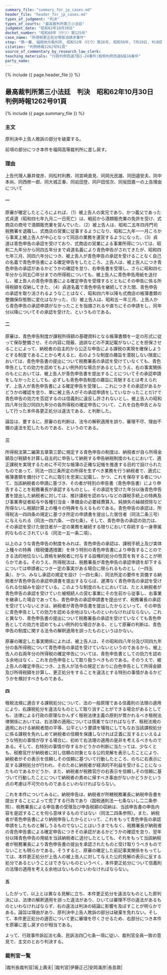 ```yaml
---
summary_file: "summary_for_jp_cases.md"
header_file: "header_for_jp_cases.md"
types_of_judgment: "判決"
types_of_courts: "最高裁判所第三小法廷"
judgment_date: "昭和62年10月30日"
docket_number: "昭和60年（行ツ）第125号"
case_name: "所得税更正処分等取消請求事件"
step: "第一審, 福岡地方裁判所, 昭和52年（行ウ）第26号, 昭和56年, 7月20日, 判決控訴審福岡高等裁判所, 昭和56年（行コ）第17号, 昭和60年, 3月29日, 判決差戻控訴審, 福岡高等裁判所, 昭和62年（行コ）第18号, 昭和63年, 5月31日, 判決"
citation: "判例時報1262号91頁"
source_of_commentary_by_research_law_clerk:
teaching_materials: "行政判例百選7版I-24事件|租税判例百選6版16事件"
party_name:
---
```


{% include {{ page.header_file }}  %}

## 最高裁判所第三小法廷　判決　昭和62年10月30日　判例時報1262号91頁




{% include {{ page.summary_file }}  %}






### 主文



原判決中上告人敗訴の部分を破棄する。

前項の部分につき本件を福岡高等裁判所に差し戻す。





### 理由



上告代理人藤井俊彦、同松村利教、同宮崎直見、同岡光民雄、同田邉安夫、同中本尚、同西修一郎、同大城正春、同岩田登、同戸田信次、同坂田嘉一の上告理由について

#### 一

原審が確定したところによれば、（1）被上告人の実兄であり、かつ義父であった式貞道（昭和四七年九月二一日死亡）は、戦前から酒類販売業の免許を受け、式商店の商号で酒類販売業を営んでいた、（2）被上告人は、昭和二五年四月門司税務署を退職し、式商店の営業に従事するようになり、昭和二九年一一月ころから事実上被上告人が中心となって同店の業務を運営するようになった、（3）貞道は青色申告の承認を受けており、式商店の営業による事業所得については、昭和二九年分から同四五年分まで貞道名義により青色申告がされてきたが、昭和四七年三月、同四六年分につき、被上告人が青色申告の承認を受けることなく自己の名義で青色申告書による確定申告をしたところ、上告人は、被上告人につき青色申告の承認があるかどうかの確認を怠り、右申告書を受理し、さらに昭和四七年分から同五〇年分までの所得税についても、被上告人に青色申告用紙を送付し、被上告人の青色申告書による確定申告を受理するとともにその申告に係る所得税額を収納してきた、（4）貞道名義で青色申告を継続してきた間、青色申告の承認を取り消されるようなことはなく、昭和四六年以降も式商店の帳簿書類の整備保存態勢に変化はなかった、（5）被上告人は、昭和五一年三月、上告人から青色申告の承認申請がなかったことを指摘されるや直ちにその申請をし、同年分以降についてその承認を受けた、というものである。

#### 二

原審は、青色申告制度が課税所得額の基礎資料となる帳簿書類を一定の形式に従って保存整備させ、その内容に隠蔽、過誤などの不実記載がないことを担保させることによって、納税者の自主的から公正な申告による課税の実現を確保しようとする制度であることから考えると、右のような制度の趣旨を潜脱しない限度においては、青色申告書の提出について税務署長の承認を受けていなくても、青色申告としての効力を認めてもよい例外的な場合があるとしたうえ、右の事実関係のもとにおいては、被上告人が青色申告書を提出することについてその承認申請をしなかったとしても、必ずしも青色申告制度の趣旨に背馳するとは考えられず、上告人が青色申告書による確定申告を受理し、これにつきその承認があるかどうかの確認を怠り、単に被上告人がその承認申請をしていなかったことだけで青色申告の効力を否認するのは信義則に違反し許されないとし、被上告人の昭和四八年分及び同四九年分の各所得税の確定申告について、これを白色申告とみなして行った本件各更正処分は違法である、と判断した。

論旨は、要するに、原審の右判断は、法令の解釈適用を誤り、審理不尽、理由不備の違法を犯したものである、というのである。

#### 三

所得税法第二編第五章第三節に規定する青色申告の制度は、納税者が自ら所得金額及び税額を計算し自主的に申告して納税する申告納税制度のもとにおいて、適正課税を実現するために不可欠な帳簿の正確な記帳を推進する目的で設けられたものであって、同法一四三条所定の所得を生ずベき業務を行う納税者で、適式に帳簿書類を備付けてこれに取引を忠実に記載し、かつ、これを保存する者について、当該納税者の申請に基づき、その者が特別の申告書（青色申告書）により申告することを税務署長が承認するものとし、その承認を受けた年分以後青色申告書を提出した納税者に対しては、推計課税を認めないなどの課税手続上の特典及び事業専従者給与や各種引当金・準備金の必要経費算入、純損失の繰越控除など所得ないし税額計算上の種々の特典を与えるものである。青色申告の承認は、所得税法一四四条の規定に基づき所定の申請書を提出した居住者（同法二条三号）に与えられる（同法一四六条、一四七条）。そして、青色申告の承認の効力は、その承認を受けた居住者が一定の業務を継続する限りにおいて存続する一身専属的なものとされている（同法一五一条二項）。

以上のような青色申告の制度をみれば、青色申告の承認は、課税手続上及び実体上種々の特典（租税優遇措置）を伴う特別の青色申告書により申告することのできる法的地位ないし資格を納税者に付与する設権的処分の性質を有することが明らかである。そのうえ、所得税法は、税務署長が青色申告の承認申請を却下するについては申請者につき一定の事実がある場合に限られるものとし（一四五条）、かつ、みなし承認の規定を設け（一四七条）、同法所定の要件を具備する納税者が青色申告の承認申請書を提出するならば、遅滞なく青色申告の承認を受けられる仕組みを設けている。このような制度のもとにおいては、たとえ納税者が青色申告の承認を受けていた被相続人の営む事業にその生前から従事し、右事業を継承した場合であっても、青色申告の承認申請書を提出せず、税務署長の承認を受けていないときは、納税者が青色申告書を提出したからといって、その申告に青色申告としての効力を認める余地はないものといわなければならない。これと異なり、青色申告書の提出について税務署長の承認を受けていなくても青色申告としての効力を認めてもよい例外的な場合がある、として原審の判断は、青色申告の制度に関する法令の解釈適用を誤ったものというほかない。

原審の確定した事実関係によれば、被上告人は、その昭和四八年分及び同四九年分の各所得税について青色申告の承認を受けていないというのであるから、被上告人の右両年分の所得税の確定申告については、青色申告書としての効力を認める余地はなく、これを白色申告として取り扱うべきものである。そのうえで、被上告人の確定申告につき、上告人が法令の規定どおりに白色申告として所得金額及び所得税額を計算し、更正処分をすることを違法とする特別の事情があるかどうかを検討すべきものである。

#### 四

租税法規に適合する課税処分について、法の一般原理である信義則の法理の適用により、右課税処分を違法なものとして取り消すことができる場合があるとしても、法律による行政の原理なかんずく租税法律主義の原則が貫かれるべき租税法律関係においては、右法理の適用については慎重でなければならず、租税法規の適用における納税者間の平等、公平という要請を犠牲にしてもなお当該課税処分に係る課税を免れしめて納税者の信頼を保護しなければ正義に反するといえるような特別の事情が存する場合に、初めて右法理の適用の是非を考えるべきものである。そして、右特別の事情が存するかどうかの判断に当たっては、少なくとも、税務官庁が納税者に対し信頼の対象となる公的見解を表示したことにより、納税者がその表示を信頼しその信頼に基づいて行動したところ、のちに右表示に反する課税処分が行われ、そのために納税者が経済的不利益を受けることになったものであるかどうか、また、納税者が税務官庁の右表示を信頼しその信頼に基づいて行動したことについて納税者の責めに帰すべき事由がないかどうかという点の考慮は不可欠のものであるといわなければならない。

これを本件についてみるに、納税申告は、納税者が所轄税務署長に納税申告書を提出することによって完了する行為であり（国税通則法一七条ないし二二条参照）、税務署長による申告書の受理及び申告税額の収納は、当該申告書の申告内容を是認することを何ら意味するものではない（同法二四条参照）。また、納税者が青色申告書により納税申告したからといって、これをもって青色申告の承認申請をしたものと解しうるものでないことはいうまでもなく、税務署長が納税者の青色申告書による確定申告につきその承認があるかどうかの確認を怠り、翌年分以降青色申告の用紙を当該納税者に送付したとしても、それをもって当該納税者が税務署長により青色申告書の提出を承認されたものと受け取りうべきものでないことも明らかである。そうすると、原審の確定した前記事実関係をもってしては、本件更正処分が上告人の被上告人に対して与えた公的見解の表示に反する処分であるということはできないものというべく、本件更正処分について信義則の法理の適用を考える余地はないものといわなければならない。

#### 五

したがって、以上とは異なる見解に立ち、本件更正処分を違法なものとした原判決には、法律の解釈適用を誤った違法があり、ひいては審理不尽の違法があるものといわなければならず、右の違法は判決の結論に影響を及ぼすことが明らかである。論旨は理由があり、原判決中上告人敗訴の部分は破棄を免れない。そして、本件更正処分の適否について更に審理を尽くさせるため、右部分につき本件を原審に差し戻すのが相当である。

よって、行政事件訴訟法七条、民訴法四〇七条一項に従い、裁判官全員一致の意見で、主文のとおり判決する。

### 裁判官一覧

|裁判長裁判官|坂上壽夫|
|裁判官|伊藤正己|安岡滿彦|長島敦|




